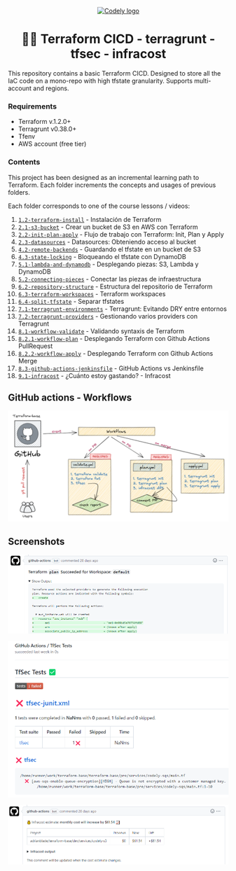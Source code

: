 <p align="center">
  <a href="https://codely.com">
    <img alt="Codely logo" src="https://user-images.githubusercontent.com/10558907/170513882-a09eee57-7765-4ca4-b2dd-3c2e061fdad0.png" width="300px" height="92px"/>
  </a>
</p>

<h1 align="center">
  🐘🎯 Terraform CICD - terragrunt - tfsec - infracost
</h1>

This repository contains a basic Terraform CICD. Designed to store all the IaC code on a mono-repo with high tfstate granularity. Supports multi-account and regions.

### Requirements

- Terraform v.1.2.0+
- Terragrunt v0.38.0+
- Tfenv
- AWS account (free tier)

### Contents

This project has been designed as an incremental learning path to Terraform. Each folder increments the concepts and usages of previous folders. 

Each folder corresponds to one of the course lessons / videos:
1. [`1.2-terraform-install`](./1.2-terraform-install) - Instalación de Terraform
1. [`2.1-s3-bucket`](./2.1-s3-bucket) - Crear un bucket de S3 en AWS con Terraform
1. [`2.2-init-plan-apply`](./2.2-init-plan-apply) - Flujo de trabajo con Terraform: Init, Plan y Apply
1. [`2.3-datasources`](./2.3-datasources) - Datasources: Obteniendo acceso al bucket
1. [`4.2-remote-backends`](./4.2-remote-backends) - Guardando el tfstate en un bucket de S3
1. [`4.3-state-locking`](./4.3-state-locking) - Bloqueando el tfstate con DynamoDB
1. [`5.1-lambda-and-dynamodb`](./5.1-lambda-and-dynamodb) - Desplegando piezas: S3, Lambda y DynamoDB
1. [`5.2-connecting-pieces`](./5.2-connecting-pieces) - Conectar las piezas de infraestructura
1. [`6.2-repository-structure`](./6.2-repository-structure) - Estructura del repositorio de Terraform
1. [`6.3-terraform-workspaces`](./6.3-terraform-workspaces) - Terraform workspaces
1. [`6.4-split-tfstate`](./6.4-split-tfstate) - Separar tfstates
1. [`7.1-terragrunt-environments`](./7.1-terragrunt-environments) - Terragrunt: Evitando DRY entre entornos
1. [`7.2-terragrunt-providers`](./7.2-terragrunt-providers) - Gestionando varios providers con Terragrunt
1. [`8.1-workflow-validate`](./8.1-workflow-validate) - Validando syntaxis de Terraform
1. [`8.2.1-workflow-plan`](./8.2.1-workflow-plan) - Desplegando Terraform con Github Actions PullRequest
1. [`8.2.2-workflow-apply`](./8.2.2-workflow-apply) - Desplegando Terraform con Github Actions Merge
1. [`8.3-github-actions-jenkinsfile`](./8.3-github-actions-jenkinsfile) - GitHub Actions vs Jenkinsfile
1. [`9.1-infracost`](./9.1-infracost) - ¿Cuánto estoy gastando? - Infracost

## GitHub actions - Workflows

![workflows](./screenshots/workflows.PNG)

## Screenshots

![plan](./screenshots/plan.PNG)

![tfsec](./screenshots/tfsec.png)

![infracost](./screenshots/infracost.PNG)
